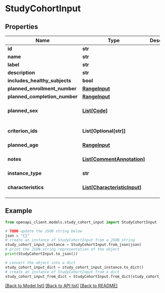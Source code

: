 # StudyCohortInput


## Properties

Name | Type | Description | Notes
------------ | ------------- | ------------- | -------------
**id** | **str** |  | 
**name** | **str** |  | 
**label** | **str** |  | [optional] 
**description** | **str** |  | [optional] 
**includes_healthy_subjects** | **bool** |  | 
**planned_enrollment_number** | [**RangeInput**](RangeInput.md) |  | [optional] 
**planned_completion_number** | [**RangeInput**](RangeInput.md) |  | [optional] 
**planned_sex** | [**List[Code]**](Code.md) |  | [optional] [default to []]
**criterion_ids** | **List[Optional[str]]** |  | [optional] [default to []]
**planned_age** | [**RangeInput**](RangeInput.md) |  | [optional] 
**notes** | [**List[CommentAnnotation]**](CommentAnnotation.md) |  | [optional] [default to []]
**instance_type** | **str** |  | 
**characteristics** | [**List[CharacteristicInput]**](CharacteristicInput.md) |  | [optional] [default to []]

## Example

```python
from openapi_client.models.study_cohort_input import StudyCohortInput

# TODO update the JSON string below
json = "{}"
# create an instance of StudyCohortInput from a JSON string
study_cohort_input_instance = StudyCohortInput.from_json(json)
# print the JSON string representation of the object
print(StudyCohortInput.to_json())

# convert the object into a dict
study_cohort_input_dict = study_cohort_input_instance.to_dict()
# create an instance of StudyCohortInput from a dict
study_cohort_input_from_dict = StudyCohortInput.from_dict(study_cohort_input_dict)
```
[[Back to Model list]](../README.md#documentation-for-models) [[Back to API list]](../README.md#documentation-for-api-endpoints) [[Back to README]](../README.md)


